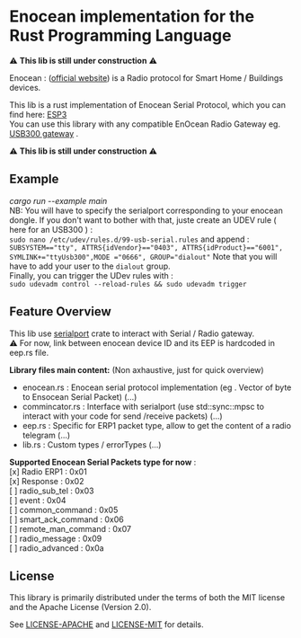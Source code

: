 # Enocean implementation for the Rust Programming Language           
         
:warning: **This lib is still under construction** :warning:           
         
Enocean : ([official website](https://www.enocean.com/en/)) is a Radio protocol for Smart Home / Buildings devices.         
         
This lib is a rust implementation of Enocean Serial Protocol, which you can find here: [ESP3](https://www.enocean.com/esp)           
You can use this library with any compatible EnOcean Radio Gateway eg. [USB300 gateway](https://www.enocean.com/en/enocean-modules/details/usb-300-oem/) .           
         
:warning: **This lib is still under construction** :warning:       

## Example    
*cargo run --example main*   
NB: You will have to specify the serialport corresponding to your enocean dongle. If you don't want to bother with that, juste create an UDEV rule ( here for an USB300 ) :  
`sudo nano /etc/udev/rules.d/99-usb-serial.rules`
and append : 
`SUBSYSTEM=="tty", ATTRS{idVendor}=="0403", ATTRS{idProduct}=="6001", SYMLINK+="ttyUsb300",MODE ="0666", GROUP="dialout"` 
Note that you will have to add your user to the `dialout` group.  
Finally, you can trigger the UDev rules with :   
`sudo udevadm control --reload-rules && sudo udevadm trigger`


         
## Feature Overview           
         
This lib use [serialport](https://crates.io/crates/serialport) crate to interact with Serial / Radio gateway.      
:warning: For now, link between enocean device ID and its EEP is hardcoded in eep.rs file.

**Library files main content:** (Non axhaustive, just for quick overview)   
- enocean.rs : Enocean serial protocol implementation (eg . Vector of byte to Ensocean Serial Packet)  (...)   
- commincator.rs : Interface with serialport (use std::sync::mpsc to interact with your code for send /receive packets) (...)     
- eep.rs : Specific for ERP1 packet type, allow to get the content of a radio telegram (...)   
- lib.rs : Custom types / errorTypes (...)   


**Supported Enocean Serial Packets type for now** :              
[x] Radio ERP1 : 0x01             
[x] Response : 0x02              
[ ] radio_sub_tel : 0x03                
[ ] event : 0x04              
[ ] common_command : 0x05             
[ ] smart_ack_command : 0x06             
[ ] remote_man_command : 0x07             
[ ] radio_message : 0x09             
[ ] radio_advanced : 0x0a                                 
            

## License         
[license]: #license         
         
This library is primarily distributed under the terms of both the MIT license         
and the Apache License (Version 2.0).           
         
See [LICENSE-APACHE](LICENSE-APACHE) and [LICENSE-MIT](LICENSE-MIT) for details.         